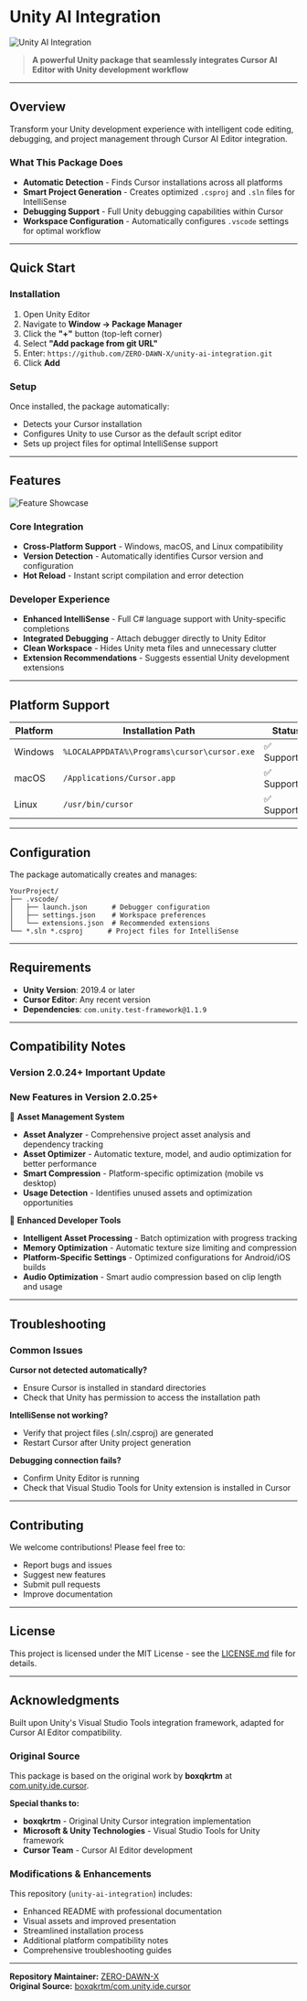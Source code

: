 # Unity AI Integration

![Unity AI Integration](Documentation~/Images/hero.jpg)

> **A powerful Unity package that seamlessly integrates Cursor AI Editor with Unity development workflow**

---

## Overview

Transform your Unity development experience with intelligent code editing, debugging, and project management through Cursor AI Editor integration.

### What This Package Does

- **Automatic Detection** - Finds Cursor installations across all platforms
- **Smart Project Generation** - Creates optimized `.csproj` and `.sln` files for IntelliSense  
- **Debugging Support** - Full Unity debugging capabilities within Cursor
- **Workspace Configuration** - Automatically configures `.vscode` settings for optimal workflow

---

## Quick Start

### Installation

1. Open Unity Editor
2. Navigate to **Window → Package Manager**
3. Click the **"+"** button (top-left corner)
4. Select **"Add package from git URL"**
5. Enter: `https://github.com/ZERO-DAWN-X/unity-ai-integration.git`
6. Click **Add**

### Setup

Once installed, the package automatically:
- Detects your Cursor installation
- Configures Unity to use Cursor as the default script editor
- Sets up project files for optimal IntelliSense support

---

## Features

![Feature Showcase](Documentation~/Images/Showcase.jpg)

### Core Integration
- **Cross-Platform Support** - Windows, macOS, and Linux compatibility
- **Version Detection** - Automatically identifies Cursor version and configuration
- **Hot Reload** - Instant script compilation and error detection

### Developer Experience
- **Enhanced IntelliSense** - Full C# language support with Unity-specific completions
- **Integrated Debugging** - Attach debugger directly to Unity Editor
- **Clean Workspace** - Hides Unity meta files and unnecessary clutter
- **Extension Recommendations** - Suggests essential Unity development extensions

---

## Platform Support

| Platform | Installation Path | Status |
|----------|------------------|---------|
| Windows | `%LOCALAPPDATA%\Programs\cursor\cursor.exe` | ✅ Supported |
| macOS | `/Applications/Cursor.app` | ✅ Supported |
| Linux | `/usr/bin/cursor` | ✅ Supported |

---

## Configuration

The package automatically creates and manages:

```
YourProject/
├── .vscode/
│   ├── launch.json      # Debugger configuration
│   ├── settings.json    # Workspace preferences  
│   └── extensions.json  # Recommended extensions
└── *.sln *.csproj      # Project files for IntelliSense
```

---

## Requirements

- **Unity Version**: 2019.4 or later
- **Cursor Editor**: Any recent version
- **Dependencies**: `com.unity.test-framework@1.1.9`

---

## Compatibility Notes

### Version 2.0.24+ Important Update

### New Features in Version 2.0.25+

🚀 **Asset Management System**
- **Asset Analyzer** - Comprehensive project asset analysis and dependency tracking
- **Asset Optimizer** - Automatic texture, model, and audio optimization for better performance
- **Smart Compression** - Platform-specific optimization (mobile vs desktop)
- **Usage Detection** - Identifies unused assets and optimization opportunities

🔧 **Enhanced Developer Tools**
- **Intelligent Asset Processing** - Batch optimization with progress tracking
- **Memory Optimization** - Automatic texture size limiting and compression
- **Platform-Specific Settings** - Optimized configurations for Android/iOS builds
- **Audio Optimization** - Smart audio compression based on clip length and usage

---

## Troubleshooting

### Common Issues

**Cursor not detected automatically?**
- Ensure Cursor is installed in standard directories
- Check that Unity has permission to access the installation path

**IntelliSense not working?**
- Verify that project files (.sln/.csproj) are generated
- Restart Cursor after Unity project generation

**Debugging connection fails?**
- Confirm Unity Editor is running
- Check that Visual Studio Tools for Unity extension is installed in Cursor

---

## Contributing

We welcome contributions! Please feel free to:
- Report bugs and issues
- Suggest new features
- Submit pull requests
- Improve documentation

---

## License

This project is licensed under the MIT License - see the [LICENSE.md](LICENSE.md) file for details.

---

## Acknowledgments

Built upon Unity's Visual Studio Tools integration framework, adapted for Cursor AI Editor compatibility.

### Original Source

This package is based on the original work by **boxqkrtm** at [com.unity.ide.cursor](https://github.com/boxqkrtm/com.unity.ide.cursor). 

**Special thanks to:**
- **boxqkrtm** - Original Unity Cursor integration implementation
- **Microsoft & Unity Technologies** - Visual Studio Tools for Unity framework
- **Cursor Team** - Cursor AI Editor development

### Modifications & Enhancements

This repository (`unity-ai-integration`) includes:
- Enhanced README with professional documentation
- Visual assets and improved presentation
- Streamlined installation process
- Additional platform compatibility notes
- Comprehensive troubleshooting guides

---

**Repository Maintainer:** [ZERO-DAWN-X](https://github.com/ZERO-DAWN-X)  
**Original Source:** [boxqkrtm/com.unity.ide.cursor](https://github.com/boxqkrtm/com.unity.ide.cursor)

